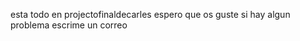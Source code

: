 esta  todo  en projectofinaldecarles  espero  que  os  guste  si  hay  algun  problema  escrime un  correo 
